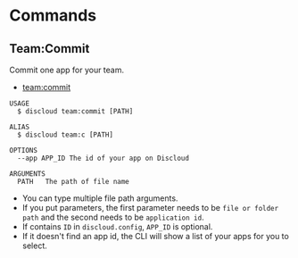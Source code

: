 # Commands

## Team:Commit

Commit one app for your team.

- [team:commit](#teamcommit)

```sh-session
USAGE
  $ discloud team:commit [PATH]

ALIAS
  $ discloud team:c [PATH]

OPTIONS
  --app APP_ID The id of your app on Discloud

ARGUMENTS
  PATH   The path of file name
```

- You can type multiple file path arguments.
- If you put parameters, the first parameter needs to be `file or folder path` and the second needs to be `application id`.
- If contains `ID` in `discloud.config`, `APP_ID` is optional.
- If it doesn't find an app id, the CLI will show a list of your apps for you to select.
